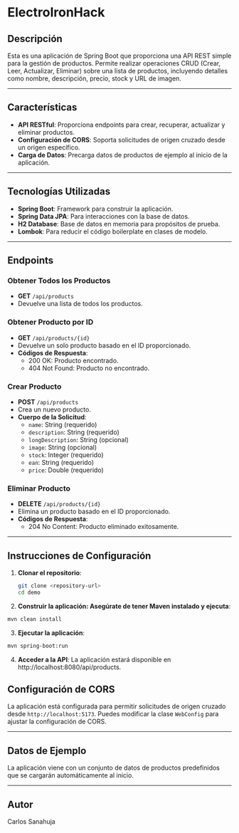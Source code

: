 # ElectroIronHack


## Descripción

Esta es una aplicación de Spring Boot que proporciona una API REST simple para la gestión de productos. Permite realizar operaciones CRUD (Crear, Leer, Actualizar, Eliminar) sobre una lista de productos, incluyendo detalles como nombre, descripción, precio, stock y URL de imagen.

---

## Características

- **API RESTful**: Proporciona endpoints para crear, recuperar, actualizar y eliminar productos.
- **Configuración de CORS**: Soporta solicitudes de origen cruzado desde un origen específico.
- **Carga de Datos**: Precarga datos de productos de ejemplo al inicio de la aplicación.

---

## Tecnologías Utilizadas

- **Spring Boot**: Framework para construir la aplicación.
- **Spring Data JPA**: Para interacciones con la base de datos.
- **H2 Database**: Base de datos en memoria para propósitos de prueba.
- **Lombok**: Para reducir el código boilerplate en clases de modelo.

---

## Endpoints

### Obtener Todos los Productos

- **GET** `/api/products`
- Devuelve una lista de todos los productos.

### Obtener Producto por ID

- **GET** `/api/products/{id}`
- Devuelve un solo producto basado en el ID proporcionado.
- **Códigos de Respuesta**:
  - 200 OK: Producto encontrado.
  - 404 Not Found: Producto no encontrado.

### Crear Producto

- **POST** `/api/products`
- Crea un nuevo producto.
- **Cuerpo de la Solicitud**:
  - `name`: String (requerido)
  - `description`: String (requerido)
  - `longDescription`: String (opcional)
  - `image`: String (opcional)
  - `stock`: Integer (requerido)
  - `ean`: String (requerido)
  - `price`: Double (requerido)

### Eliminar Producto

- **DELETE** `/api/products/{id}`
- Elimina un producto basado en el ID proporcionado.
- **Códigos de Respuesta**:
  - 204 No Content: Producto eliminado exitosamente.

---

## Instrucciones de Configuración

1. **Clonar el repositorio**:
   ```bash
   git clone <repository-url>
   cd demo
   ```
2. **Construir la aplicación: Asegúrate de tener Maven instalado y ejecuta**:

```bash
mvn clean install
```
3. **Ejecutar la aplicación**:

```bash
mvn spring-boot:run
```
4. **Acceder a la API**:
    La aplicación estará disponible en http://localhost:8080/api/products.

## Configuración de CORS

La aplicación está configurada para permitir solicitudes de origen cruzado desde `http://localhost:5173`. Puedes modificar la clase `WebConfig` para ajustar la configuración de CORS.

---

## Datos de Ejemplo

La aplicación viene con un conjunto de datos de productos predefinidos que se cargarán automáticamente al inicio.

---

## Autor

Carlos Sanahuja
   

